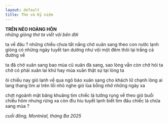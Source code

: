 ```yaml
---
layout: default
title: Thơ và Kỷ niệm 
---
```


**TRÊN NẺO HOÀNG HÔN**  
_những giòng thơ ta viết vội bên đời_

ta về đâu ? những chiều chưa tắt nắng
chờ xuân sang theo con nước lạnh giòng
có những ngày tuyết tan dường như vội
một đêm thôi lại trắng cả đường về

ta đã chờ xuân sang bao mùa cũ
xuân đà sang, sao lòng vẫn còn chờ
hỏi ta chờ có phải xuân lai khứ
hay mùa xuân thật sự tại lòng ta

ôi chiều nay gió lạnh về qua ngõ
báo xuân sang cho khách lữ chạnh lòng
ai lang thang tìm ai trên lối nhỏ
nghe gió lùa bỗng nhớ những ngày xa

chợt ngoảnh mặt bâng khuâng tìm chiếc lá
tưởng rụng về theo gió buổi chiều hôm
nhưng rừng xa còn đìu hiu tuyết lạnh
biết tìm đâu chiếc lá chửa sang mùa ?

_cuối đông, Montréal, tháng Ba 2025_
